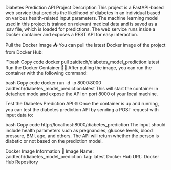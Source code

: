 Diabetes Prediction API
Project Description
This project is a FastAPI-based web service that predicts the likelihood of diabetes in an individual based on various health-related input parameters. The machine learning model used in this project is trained on relevant medical data and is saved as a .sav file, which is loaded for predictions. The web service runs inside a Docker container and exposes a REST API for easy interaction.

Pull the Docker Image 📥
You can pull the latest Docker image of the project from Docker Hub:

'''bash
Copy code
docker pull zaidtech/diabetes_model_prediction:latest
Run the Docker Container 🏃‍♂️
After pulling the image, you can run the container with the following command:

bash
Copy code
docker run -d -p 8000:8000 zaidtech/diabetes_model_prediction:latest
This will start the container in detached mode and expose the API on port 8000 of your local machine.

Test the Diabetes Prediction API 🌐
Once the container is up and running, you can test the diabetes prediction API by sending a POST request with input data to:

bash
Copy code
http://localhost:8000/diabetes_prediction
The input should include health parameters such as pregnancies, glucose levels, blood pressure, BMI, age, and others. The API will return whether the person is diabetic or not based on the prediction model.

Docker Image Information 🐳
Image Name: zaidtech/diabetes_model_prediction
Tag: latest
Docker Hub URL: Docker Hub Repository
